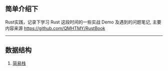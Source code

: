 ## 简单介绍下

Rust实践，记录下学习 Rust 这段时间的一些实战 Demo 及遇到的问题笔记, 主要内容来源 https://github.com/QMHTMY/RustBook 

---
## 数据结构

1. [简易栈](https://github.com/yangs1/ruster/tree/main/stack)

